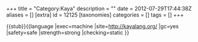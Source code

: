 +++
title = "Category:Kaya"
description = ""
date = 2012-07-29T17:44:38Z
aliases = []
[extra]
id = 12125
[taxonomies]
categories = []
tags = []
+++

{{stub}}{{language
|exec=machine
|site=http://kayalang.org/
|gc=yes
|safety=safe
|strength=strong
|checking=static
}}
